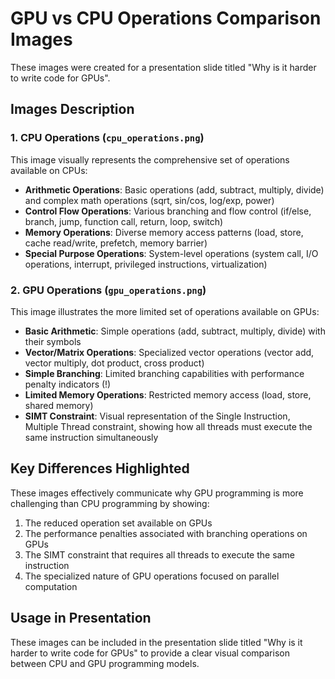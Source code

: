 # GPU vs CPU Operations Comparison Images

These images were created for a presentation slide titled "Why is it harder to write code for GPUs".

## Images Description

### 1. CPU Operations (`cpu_operations.png`)

This image visually represents the comprehensive set of operations available on CPUs:

- **Arithmetic Operations**: Basic operations (add, subtract, multiply, divide) and complex math operations (sqrt, sin/cos, log/exp, power)
- **Control Flow Operations**: Various branching and flow control (if/else, branch, jump, function call, return, loop, switch)
- **Memory Operations**: Diverse memory access patterns (load, store, cache read/write, prefetch, memory barrier)
- **Special Purpose Operations**: System-level operations (system call, I/O operations, interrupt, privileged instructions, virtualization)

### 2. GPU Operations (`gpu_operations.png`)

This image illustrates the more limited set of operations available on GPUs:

- **Basic Arithmetic**: Simple operations (add, subtract, multiply, divide) with their symbols
- **Vector/Matrix Operations**: Specialized vector operations (vector add, vector multiply, dot product, cross product)
- **Simple Branching**: Limited branching capabilities with performance penalty indicators (!)
- **Limited Memory Operations**: Restricted memory access (load, store, shared memory)
- **SIMT Constraint**: Visual representation of the Single Instruction, Multiple Thread constraint, showing how all threads must execute the same instruction simultaneously

## Key Differences Highlighted

These images effectively communicate why GPU programming is more challenging than CPU programming by showing:

1. The reduced operation set available on GPUs
2. The performance penalties associated with branching operations on GPUs
3. The SIMT constraint that requires all threads to execute the same instruction
4. The specialized nature of GPU operations focused on parallel computation

## Usage in Presentation

These images can be included in the presentation slide titled "Why is it harder to write code for GPUs" to provide a clear visual comparison between CPU and GPU programming models.